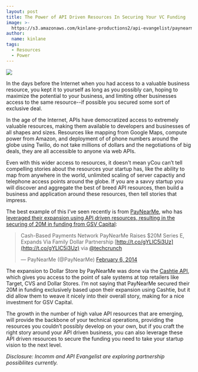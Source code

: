 ```yaml
---
layout: post
title: The Power of API Driven Resources In Securing Your VC Funding
image: >-
  https://s3.amazonaws.com/kinlane-productions2/api-evangelist/paynearme/paynearme.png
author:
  name: kinlane
tags:
  - Resources
  - Power
---
```

[![](https://s3.amazonaws.com/kinlane-productions2/api-evangelist/paynearme/paynearme.png)](http://www.paynearme.com/en)

In the days before the Internet when you had access to a valuable business resource, you kept it to yourself as long as you possibly can, hoping to maximize the potential to your business, and limiting other businesses access to the same resource--if possible you secured some sort of exclusive deal.

In the age of the Internet, APIs have democratized access to extremely valuable resources, making them available to developers and businesses of all shapes and sizes. Resources like mapping from Google Maps, compute power from Amazon, and deployment of of phone numbers around the globe using Twilio, do not take millions of dollars and the negotiations of big deals, they are all accessible to anyone via web APIs.

Even with this wider access to resources, it doesn't mean yCou can’t tell compelling stories about the resources your startup has, like the ability to map from anywhere in the world, unlimited scaling of server capactiy and telephone access points around the globe. If you are a savvy startup you will discover and aggregate the best of breed API resources, then build a business and application around these resources, then tell stories that impress.

The best example of this I’ve seen recently is from [PayNearMe](http://www.paynearme.com/en), who has [leveraged their expansion using API driven resources, resulting in the securing of 20M in funding from GSV Capital](http://techcrunch.com/2014/02/06/cash-based-payments-network-paynearme-raises-20m-series-e-expands-via-family-dollar-partnership/):

> Cash-Based Payments Network PayNearMe Raises $20M Series E, Expands Via Family Dollar Partnership [http://t.co/gYLIC5i3Uz](http://t.co/gYLIC5i3Uz) via [@techcrunch](https://twitter.com/TechCrunch)
> 
> — PayNearMe (@PayNearMe) [February 6, 2014](https://twitter.com/PayNearMe/statuses/431444135921197056)

The expansion to Dollar Store by PayNearMe was done via the [Cashtie API](https://www.cashtie.com/), which gives you access to the point of sale systems at top retailers like Target, CVS and Dollar Stores. I’m not saying that PayNearMe secured their 20M in funding exclusively based upon their expansion using Cashtie, but it did allow them to weave it nicely into their overall story, making for a nice investment for GSV Capital.

The growth in the number of high value API resources that are emerging, will provide the backbone of your technical operations, providing the resources you couldn’t possibly develop on your own, but if you craft the right story around your API driven business, you can also leverage these API driven resources to secure the funding you need to take your startup vision to the next level.

_Disclosure: Incomm and API Evangelist are exploring partnership possibliites currently._